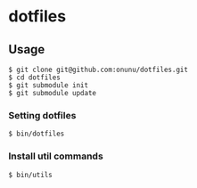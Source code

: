 # dotfiles
## Usage

```
$ git clone git@github.com:onunu/dotfiles.git
$ cd dotfiles
$ git submodule init
$ git submodule update
```

### Setting dotfiles
```
$ bin/dotfiles
```

### Install util commands
```
$ bin/utils
```

